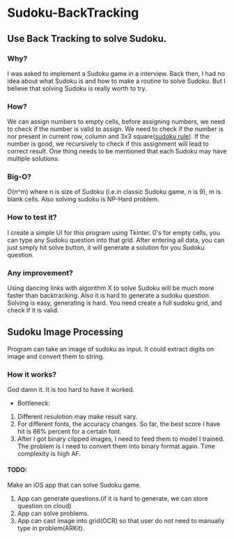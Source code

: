 # Sudoku-BackTracking
## Use Back Tracking to solve Sudoku.
### Why?
  I was asked to implement a Sudoku game in a interview. Back then, I had no idea about what Sudoku is and how to make a routine to solve Sudoku. But I believe that solving Sudoku is really worth to try.
### How?
  We can assign numbers to empty cells, before assigning numbers, we need to check if the number is valid to assign. We need to check if the number is nor present in current row, column and 3x3 square([sudoku rule](http://www.counton.org/sudoku/rules-of-sudoku.php)). If the number is good, we recursively to check if this assignment will lead to correct result. One thing needs to be mentioned that each Sudoku may have multiple solutions.
### Big-O?
  O(n^m) where n is size of Sudoku (i.e.in classic Sudoku game, n is 9), m is blank cells. Also solving sudoku is NP-Hard problem.
### How to test it?
  I create a simple UI for this program using Tkinter. 0's for empty cells, you can type any Sudoku question into that grid. After entering all data, you can just simply hit solve button, it will generate a solution for you Sudoku question.
### Any improvement?
  Using dancing links with algorithm X to solve Sudoku will be much more faster than backtracking. Also it is hard to generate a sudoku question. Solving is easy, generating is hard. You need create a full sudoku grid, and check if it is valid.

## Sudoku Image Processing
  Program can take an image of sudoku as input. It could extract digits on image and convert them to string.
### How it works?
  God damn it. It is too hard to have it worked.
  * Bottleneck:
  1. Different resulotion may make result vary.
  2. For different fonts, the accuracy changes. So far, the best score I have hit is 86% percent for a certain font.
  3. After I got binary clipped images, I need to feed them to model I trained. The problem is I need to convert them into binary format again. Time complexity is high AF.


#### TODO:
  Make an iOS app that can solve Sudoku game.
  1. App can generate questions.(if it is hard to generate, we can store question on cloud)
  2. App can solve problems.
  3. App can cast image into grid(OCR) so that user do not need to manually type in problem(ARKit).

